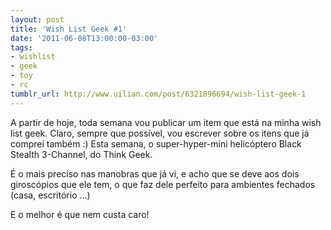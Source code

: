 ```yaml
---
layout: post
title: 'Wish List Geek #1'
date: '2011-06-08T13:00:00-03:00'
tags:
- wishlist
- geek
- toy
- rc
tumblr_url: http://www.uilian.com/post/6321896694/wish-list-geek-1
---
```

A partir de hoje, toda semana vou publicar um item que está na minha wish list geek. Claro, sempre que possível, vou escrever sobre os itens que já comprei também :)
Esta semana, o super-hyper-mini helicóptero Black Stealth 3-Channel, do Think Geek.

É o mais preciso nas manobras que já vi, e acho que se deve aos dois giroscópios que ele tem, o que faz dele perfeito para ambientes fechados (casa, escritório …)

E o melhor é que nem custa caro!
